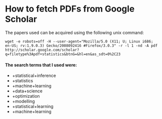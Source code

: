 # How to fetch PDFs from Google Scholar

The papers used can be acquired using the following unix command:

```
wget -e robots=off -H --user-agent="Mozilla/5.0 (X11; U; Linux i686; en-US; rv:1.9.0.3) Gecko/2008092416 #Firefox/3.0.3" -r -l 1 -nd -A pdf http://scholar.google.com/scholar?q=filetype%3Apdf+statistics&btnG=&hl=en&as_sdt=0%2C23
```

#### The search terms that I used were:
- +statistical+inference
- +statistics
- +machine+learning
- +data+science
- +optimization
- +modelling
- +statistical+learning
- +machine+learning
